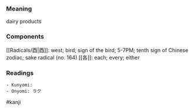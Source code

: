 ### Meaning

dairy products

### Components

[[Radicals/酉|酉]]: west; bird; sign of the bird; 5-7PM; tenth sign of Chinese zodiac; sake radical (no. 164) [[各]]: each; every; either

### Readings

```
- Kunyomi: 
- Onyomi: ラク
```

#kanji